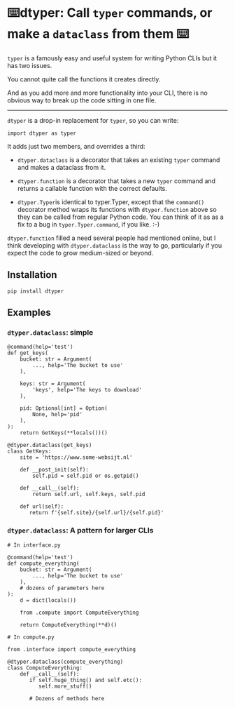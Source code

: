 # ⌨️dtyper: Call `typer` commands, or make a `dataclass` from them  ⌨️

`typer` is a famously easy and useful system for writing Python CLIs but it has
two issues.

You cannot quite call the functions it creates directly.

And as you add more and more functionality into your CLI, there is no obvious
way to break up the code sitting in one file.

 -----------------------------------------------

`dtyper` is a drop-in replacement for `typer`, so you can write:

    import dtyper as typer

It adds just two members, and overrides a third:

* `dtyper.dataclass` is a decorator that takes an existing `typer` command
  and makes a dataclass from it.

* `dtyper.function` is a decorator that takes a new `typer` command and returns
  a callable function with the correct defaults.

* `dtyper.Typer`is identical to typer.Typer, except that the `command()`
   decorator method wraps its functions with `dtyper.function`
   above so they can be called from regular Python code.  You can think of it as
   as a fix to a bug in `typer.Typer.command`, if you like. :-)

`dtyper.function` filled a need several people had mentioned online, but I
think developing with `dtyper.dataclass` is the way to go, particularly if you
expect the code to grow medium-sized or beyond.

## Installation

    pip install dtyper

## Examples

### `dtyper.dataclass`: simple

    @command(help='test')
    def get_keys(
        bucket: str = Argument(
            ..., help='The bucket to use'
        ),

        keys: str = Argument(
            'keys', help='The keys to download'
        ),

        pid: Optional[int] = Option(
            None, help='pid'
        ),
    ):
        return GetKeys(**locals())()

    @dtyper.dataclass(get_keys)
    class GetKeys:
        site = 'https://www.some-websijt.nl'

        def __post_init(self):
            self.pid = self.pid or os.getpid()

        def __call__(self):
            return self.url, self.keys, self.pid

        def url(self):
           return f'{self.site}/{self.url}/{self.pid}'


### `dtyper.dataclass`: A pattern for larger CLIs

    # In interface.py

    @command(help='test')
    def compute_everything(
        bucket: str = Argument(
            ..., help='The bucket to use'
        ),
        # dozens of parameters here
    ):
        d = dict(locals())

        from .compute import ComputeEverything

        return ComputeEverything(**d)()

    # In compute.py

    from .interface import compute_everything

    @dtyper.dataclass(compute_everything)
    class ComputeEverything:
        def __call__(self):
           if self.huge_thing() and self.etc():
              self.more_stuff()

           # Dozens of methods here

